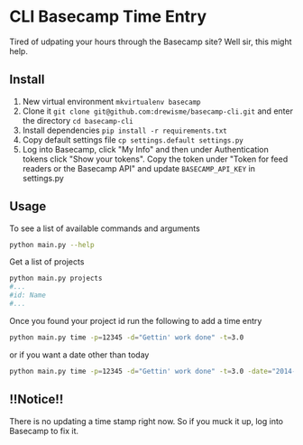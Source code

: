 # CLI Basecamp Time Entry

Tired of udpating your hours through the Basecamp site? Well sir, this might help.

## Install
1. New virtual environment `mkvirtualenv basecamp`
2. Clone it `git clone git@github.com:drewisme/basecamp-cli.git` and enter the directory `cd basecamp-cli`
3. Install dependencies `pip install -r requirements.txt`
4. Copy default settings file `cp settings.default settings.py`
5. Log into Basecamp, click "My Info" and then under Authentication tokens click "Show your tokens". Copy the token under "Token for feed readers or the Basecamp API" and update `BASECAMP_API_KEY` in settings.py

## Usage
To see a list of available commands and arguments
```bash
python main.py --help
```

Get a list of projects
```bash
python main.py projects
#...
#id: Name
#...
```

Once you found your project id run the following to add a time entry
```bash
python main.py time -p=12345 -d="Gettin' work done" -t=3.0
```
or if you want a date other than today
```bash
python main.py time -p=12345 -d="Gettin' work done" -t=3.0 -date="2014-01-30"
```

## !!Notice!!
There is no updating a time stamp right now. So if you muck it up, log into Basecamp to fix it.
